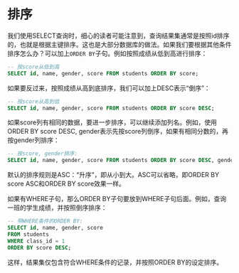 # 排序

我们使用SELECT查询时，细心的读者可能注意到，查询结果集通常是按照id排序的，也就是根据主键排序。这也是大部分数据库的做法。如果我们要根据其他条件排序怎么办？可以加上`ORDER BY`子句。例如按照成绩从低到高进行排序：
```sql
-- 按score从低到高
SELECT id, name, gender, score FROM students ORDER BY score;
```
如果要反过来，按照成绩从高到底排序，我们可以加上DESC表示“倒序”：
```sql
-- 按score从高到低
SELECT id, name, gender, score FROM students ORDER BY score DESC;
```
如果score列有相同的数据，要进一步排序，可以继续添加列名。例如，使用ORDER BY score DESC, gender表示先按score列倒序，如果有相同分数的，再按gender列排序：
```sql
-- 按score, gender排序:
SELECT id, name, gender, score FROM students ORDER BY score DESC, gender;
```
默认的排序规则是ASC：“升序”，即从小到大。ASC可以省略，即ORDER BY score ASC和ORDER BY score效果一样。

如果有WHERE子句，那么ORDER BY子句要放到WHERE子句后面。例如，查询一班的学生成绩，并按照倒序排序：
```sql
-- 带WHERE条件的ORDER BY:
SELECT id, name, gender, score
FROM students
WHERE class_id = 1
ORDER BY score DESC;
```
这样，结果集仅包含符合WHERE条件的记录，并按照ORDER BY的设定排序。